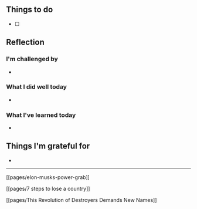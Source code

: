 ## Things to do

- [ ]

## Reflection


### I'm challenged by

- 

### What I did well today

- 

### What I've learned today

- 

## Things I'm grateful for

-

---
[[pages/elon-musks-power-grab]]

[[pages/7 steps to lose a country]]

[[pages/This Revolution of Destroyers Demands New Names]]
